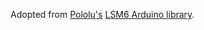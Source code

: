 Adopted from [Pololu's](https://www.pololu.com) [LSM6 Arduino library](https://github.com/pololu/lsm6-arduino).
